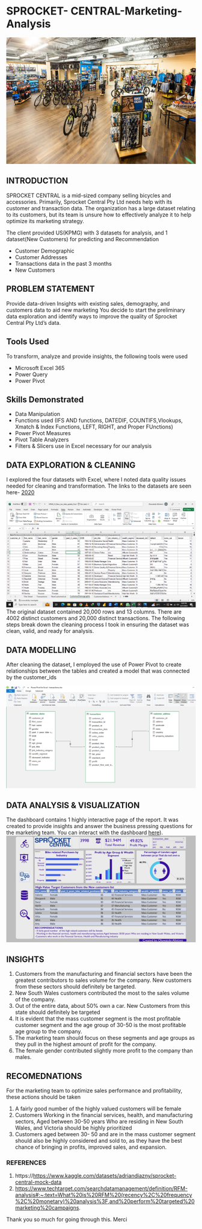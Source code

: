# SPROCKET- CENTRAL-Marketing-Analysis
![](Sprocket.jpg)

## INTRODUCTION
SPROCKET CENTRAL is a mid-sized company selling bicycles and accessories.  Primarily, Sprocket Central Pty Ltd needs help with its customer and transaction data. 
The organization has a large dataset relating to its customers, but its team is unsure how to effectively analyze it to help optimize its marketing strategy. 

The client provided US(KPMG) with 3 datasets for analysis, and 1 dataset(New Customers) for predicting and Recommendation

- Customer Demographic 
- Customer Addresses
- Transactions data in the past 3 months
- New Customers

## PROBLEM STATEMENT
Provide data-driven Insights with existing sales, demography, and customers data to aid new marketing 
You decide to start the preliminary data exploration and identify ways to improve the quality of Sprocket Central Pty Ltd’s data.

## Tools Used
To transform, analyze and provide insights, the following tools were used

- Microsoft Excel 365
- Power Query
- Power Pivot

## Skills Demonstrated
- Data Manipulation
- Functions used (IFS AND functions, DATEDIF, COUNTIFS,Vlookups, Xmatch & Index Functions, LEFT, RIGHT, and Proper FUnctions)
- Power Pivot Measures
- Pivot Table Analyzers
- Filters & Slicers use in Excel necessary for our analysis

## DATA EXPLORATION & CLEANING
I explored the four datasets with Excel, where I noted data quality issues needed for cleaning and transformation. 
The links to the datasets are seen here- [2020]([https://https://www.kaggle.com/datasets/adriandiazny/sprocket-central-mock-data)

![](dirty_data.png)
The original dataset contained 20,000 rows and 13 columns. There are 4002 distinct customers and 20,000 distinct transactions. 
The following steps break down the cleaning process I took in ensuring the dataset was clean, valid, and ready for analysis.

## DATA MODELLING 
After cleaning the dataset, I employed the use of Power Pivot to create relationships between the tables and created a model that
was connected by the customer_ids

![](model.png)

## DATA ANALYSIS & VISUALIZATION
The dashboard contains 1 highly interactive page of the report. It was created to provide insights and answer the business pressing questions for the marketing team. 
You can interact with the dashboard [here](https://conquers-my.sharepoint.com/:x:/g/personal/toby_conquers_onmicrosoft_com/ESh62gwe9b5CmwRIfc7uqhkB5N1a4rqq0p8CGBKE6urtCA?e=2ATlDX)).
![](Sprocket_dashboard.jpg)

## INSIGHTS
1. Customers from the manufacturing and financial sectors have been the greatest contributors to sales volume for the company. New customers from these sectors should definitely be targeted.
2. New South Wales customers contributed the most to the sales volume of the company.
3. Out of the entire data, about 50% own a car. New Customers from this state should definitely be targeted
4. It is evident that the mass customer segment is the most profitable customer segment and the age group of 30-50 is the most profitable age group to the company.
5. The marketing team should focus on these segments and age groups as they pull in the highest amount of profit for the company.
6. The female gender contributed slightly more profit to the company than males. 

## RECOMEDNATIONS 
For the marketing team to optimize sales performance and profitability, these actions should be taken
1. A fairly good number of the highly valued customers will be female
2. Customers Working in the financial services, health, and manufacturing sectors,  Aged between 30-50 years Who are residing in New South Wales, and Victoria
   should be highly prioritized
3. Customers aged between 30- 50 and are in the mass customer segment should also be highly considered and sold to, as they have the best chance of bringing
   in profits, improved sales, and expansion.

### REFERENCES
1. https://https://www.kaggle.com/datasets/adriandiazny/sprocket-central-mock-data
2. https://www.techtarget.com/searchdatamanagement/definition/RFM-analysis#:~:text=What%20is%20RFM%20(recency%2C%20frequency%2C%20monetary)%20analysis%3F,and%20perform%20targeted%20marketing%20campaigns.

Thank you so much for going through this. Merci
